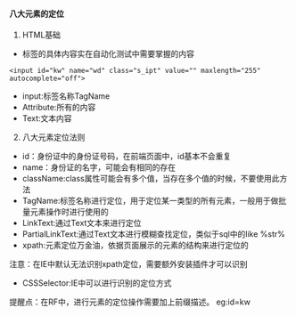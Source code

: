 #### 八大元素的定位
1. HTML基础
- 标签的具体内容实在自动化测试中需要掌握的内容
```shell
<input id="kw" name="wd" class="s_ipt" value="" maxlength="255" autocomplete="off">
```
- input:标签名称TagName
- Attribute:所有的内容
- Text:文本内容

2. 八大元素定位法则
- id：身份证中的身份证号码，在前端页面中，id基本不会重复
- name：身份证的名字，可能会有相同的存在
- className:class属性可能会有多个值，当存在多个值的时候，不要使用此方法
- TagName:标签名称进行定位，用于定位某一类型的所有元素，一般用于做批量元素操作时进行使用的
- LinkText:通过Text文本来进行定位
- PartialLinkText:通过Text文本进行模糊查找定位，类似于sql中的like %str%
- xpath:元素定位万金油，依据页面展示的元素的结构来进行定位的


注意：在IE中默认无法识别xpath定位，需要额外安装插件才可以识别

- CSSSelector:IE中可以进行识别的定位方式

提醒点：在RF中，进行元素的定位操作需要加上前缀描述。
eg:id=kw
